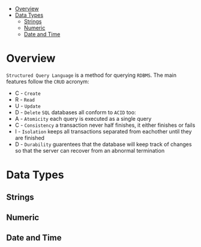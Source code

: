 - [Overview](#overview)
- [Data Types](#data-types)
  - [Strings](#strings)
  - [Numeric](#numeric)
  - [Date and Time](#date-and-time)

# Overview

`Structured Query Language` is a method for querying `RDBMS`. The main features follow the `CRUD` acronym:

- C - `Create`
- R - `Read`
- U - `Update`
- D - `Delete`
  `SQL` databases all conform to `ACID` too:
- A - `Atomicity` each query is executed as a single query
- C - `Consistency` a transaction never half finishes, it either finishes or fails
- I - `Isolation` keeps all transactions separated from eachother until they are finished
- D - `Durability` guarentees that the database will keep track of changes so that the server can recover from an abnormal termination

# Data Types

## Strings

## Numeric

## Date and Time
